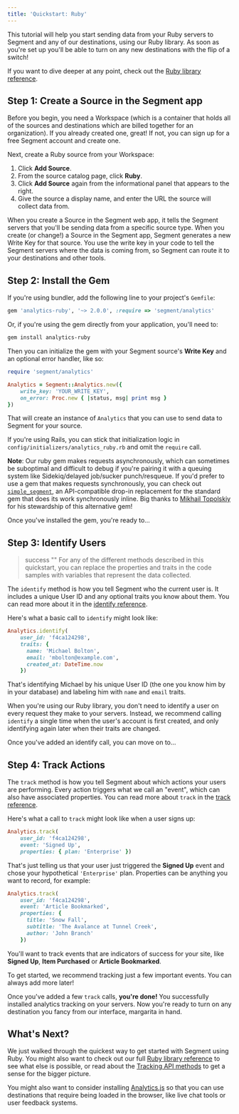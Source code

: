```yaml
---
title: 'Quickstart: Ruby'
---
```


This tutorial will help you start sending data from your Ruby servers to Segment and any of our destinations, using our Ruby library. As soon as you're set up you'll be able to turn on any new destinations with the flip of a switch!

If you want to dive deeper at any point, check out the [Ruby library reference](/docs/connections/sources/catalog/libraries/server/ruby).

## Step 1: Create a Source in the Segment app

Before you begin, you need a Workspace (which is a container that holds all of the sources and destinations which are billed together for an organization). If you already created one, great! If not, you can sign up for a free Segment account and create one.

Next, create a Ruby source from your Workspace:

1. Click **Add Source**.
2. From the source catalog page, click **Ruby**.
3. Click **Add Source** again from the informational panel that appears to the right.
4. Give the source a display name, and enter the URL the source will collect data from.

When you create a Source in the Segment web app, it tells the Segment servers that you'll be sending data from a specific source type. When you create (or change!) a Source in the Segment app, Segment generates a new Write Key for that source. You use the write key in your code to tell the Segment servers where the data is coming from, so Segment can route it to your destinations and other tools.


## Step 2: Install the Gem

If you're using bundler, add the following line to your project's `Gemfile`:

```ruby
gem 'analytics-ruby', '~> 2.0.0', :require => 'segment/analytics'
```

Or, if you're using the gem directly from your application, you'll need to:

```bash
gem install analytics-ruby
```

Then you can initialize the gem with your Segment source's **Write Key** and an optional error handler, like so:

```ruby
require 'segment/analytics'

Analytics = Segment::Analytics.new({
    write_key: 'YOUR_WRITE_KEY',
    on_error: Proc.new { |status, msg| print msg }
})
```

That will create an instance of `Analytics` that you can use to send data to Segment for your source.

If you're using Rails, you can stick that initialization logic in `config/initializers/analytics_ruby.rb` and omit the `require` call.

**Note**: Our ruby gem makes requests asynchronously, which can sometimes be suboptimal and difficult to debug if you're pairing it with a queuing system like Sidekiq/delayed job/sucker punch/resqueue. If you'd prefer to use a gem that makes requests synchronously, you can check out [`simple_segment`](https://github.com/whatthewhat/simple_segment), an API-compatible drop-in replacement for the standard gem that does its work synchronously inline. Big thanks to [Mikhail Topolskiy](https://github.com/whatthewhat) for his stewardship of this alternative gem!

Once you've installed the gem, you're ready to...


## Step 3: Identify Users

> success ""
> For any of the different methods described in this quickstart, you can replace the properties and traits in the code samples with variables that represent the data collected.

The `identify` method is how you tell Segment who the current user is. It includes a unique User ID and any optional traits you know about them. You can read more about it in the [identify reference](/docs/connections/sources/catalog/libraries/server/ruby#identify).

Here's what a basic call to `identify` might look like:

```ruby
Analytics.identify(
    user_id: 'f4ca124298',
    traits: {
      name: 'Michael Bolton',
      email: 'mbolton@example.com',
      created_at: DateTime.now
    })
```

That's identifying Michael by his unique User ID (the one you know him by in your database) and labeling him with `name` and `email` traits.

When you're using our Ruby library, you don't need to identify a user on every request they make to your servers. Instead, we recommend calling `identify` a single time when the user's account is first created, and only identifying again later when their traits are changed.

Once you've added an identify call, you can move on to...


## Step 4: Track Actions

The `track` method is how you tell Segment about which actions your users are performing. Every action triggers what we call an "event", which can also have associated properties. You can read more about `track` in the [track reference](/docs/connections/sources/catalog/libraries/server/ruby#track).

Here's what a call to `track` might look like when a user signs up:

```ruby
Analytics.track(
    user_id: 'f4ca124298',
    event: 'Signed Up',
    properties: { plan: 'Enterprise' })
```

That's just telling us that your user just triggered the **Signed Up** event and chose your hypothetical `'Enterprise'` plan. Properties can be anything you want to record, for example:

```ruby
Analytics.track(
    user_id: 'f4ca124298',
    event: 'Article Bookmarked',
    properties: {
      title: 'Snow Fall',
      subtitle: 'The Avalance at Tunnel Creek',
      author: 'John Branch'
    })
```

You'll want to track events that are indicators of success for your site, like **Signed Up**, **Item Purchased** or **Article Bookmarked**.

To get started, we recommend tracking just a few important events. You can always add more later!

Once you've added a few `track` calls, **you're done!** You successfully installed analytics tracking on your servers. Now you're ready to turn on any destination you fancy from our interface, margarita in hand.

## What's Next?

We just walked through the quickest way to get started with Segment using Ruby. You might also want to check out our full [Ruby library reference](/docs/connections/sources/catalog/libraries/server/ruby) to see what else is possible, or read about the [Tracking API methods](/docs/connections/sources/catalog/libraries/server/http/) to get a sense for the bigger picture.

You might also want to consider installing [Analytics.js](/docs/connections/sources/catalog/libraries/website/javascript/quickstart) so that you can use destinations that require being loaded in the browser, like live chat tools or user feedback systems.
